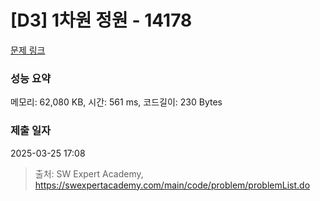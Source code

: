 # [D3] 1차원 정원 - 14178 

[문제 링크](https://swexpertacademy.com/main/code/problem/problemDetail.do?contestProbId=AX_N3oSqcyUDFARi) 

### 성능 요약

메모리: 62,080 KB, 시간: 561 ms, 코드길이: 230 Bytes

### 제출 일자

2025-03-25 17:08



> 출처: SW Expert Academy, https://swexpertacademy.com/main/code/problem/problemList.do